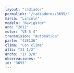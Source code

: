 ```yaml
---
layout: "radiador"
permalink: "/radiadores/3695/"
marca: "Lincoln"
modelo: "Navigator"
ano: "2012"
motor: "V8 5.4"
transmision: "Automática"
parte: "438136"
clima: "Con clima"
alto: "31 1/2"
ancho: "17 3/8"
observaciones: ""
id: "3695"
---
```


